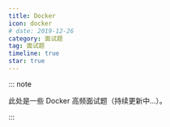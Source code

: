 ```yaml
---
title: Docker
icon: docker
# date: 2019-12-26
category: 面试题
tag: 面试题
timeline: true
star: true
---
```


::: note

此处是一些 Docker 高频面试题（持续更新中...）。

:::

<!-- more -->
